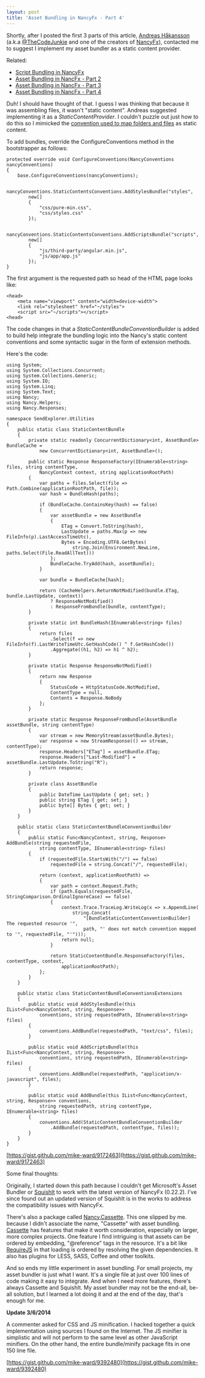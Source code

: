 ```yaml
---
layout: post
title: 'Asset Bundling in NancyFx - Part 4'
---
```

Shortly, after I posted the first 3 parts of this article, [Andreas Håkansson](http://thecodejunkie.com/) (a.k.a [@TheCodeJunkie](https://twitter.com/TheCodeJunkie) and one of the creators of [NancyFx](http://nancyfx.org)), contacted me to suggest I implement my asset bundler as a static content provider.

Related:

  * [Script Bundling in NancyFx](/blog/post/00906/script-bundling-in-nancyfx)
  * [Asset Bundling in NancFx - Part 2](/blog/post/00907/asset-bundling-in-nancyfx-ndash-part-2)
  * [Asset Bundling in NancFx - Part 3](/blog/post/00908/asset-bundling-in-nancyfx-part-3)
  * [Asset Bundling in NancFx - Part 4](/blog/post/00910/asset-bundling-in-nancyfx-part-4)

Duh! I should have thought of that. I guess I was thinking that because it was assembling files, it wasn't "static content". Andreas suggested implementing it as a _StaticContentProvider_. I couldn't puzzle out just how to do this so I mimicked the [convention used to map folders and files](https://github.com/NancyFx/Nancy/wiki/Managing-static-content) as static content. 

To add bundles, override the ConfigureConventions method in the bootstrapper as follows:
    
    protected override void ConfigureConventions(NancyConventions nancyConventions)
    {
        base.ConfigureConventions(nancyConventions);
    
        nancyConventions.StaticContentsConventions.AddStylesBundle("styles",
            new[]
            {
                "css/pure-min.css",
                "css/styles.css"
            });
    
        nancyConventions.StaticContentsConventions.AddScriptsBundle("scripts",
            new[]
            {
                "js/third-party/angular.min.js",
                "js/app/app.js"
            });
    }
    

The first argument is the requested path so head of the HTML page looks like:
    
    <head>
        <meta name="viewport" content="width=device-width">
        <link rel="stylesheet" href="~/styles">
        <script src="~/scripts"></script>
    <head>

The code changes in that a _StaticContentBundleConventionBuilder_ is added to build help integrate the bundling logic into the Nancy's static content conventions and some syntactic sugar in the form of extension methods.

Here's the code:
    
    using System;
    using System.Collections.Concurrent;
    using System.Collections.Generic;
    using System.IO;
    using System.Linq;
    using System.Text;
    using Nancy;
    using Nancy.Helpers;
    using Nancy.Responses;
    
    namespace SendExplorer.Utilities
    {
        public static class StaticContentBundle
        {
            private static readonly ConcurrentDictionary<int, AssetBundle> BundleCache = 
                new ConcurrentDictionary<int, AssetBundle>();
    
            public static Response ResponseFactory(IEnumerable<string> files, string contentType, 
                NancyContext context, string applicationRootPath)
            {
                var paths = files.Select(file => Path.Combine(applicationRootPath, file));
                var hash = BundleHash(paths);
    
                if (BundleCache.ContainsKey(hash) == false)
                {
                    var assetBundle = new AssetBundle
                    {
                        ETag = Convert.ToString(hash),
                        LastUpdate = paths.Max(p => new FileInfo(p).LastAccessTimeUtc), 
                        Bytes = Encoding.UTF8.GetBytes(
                            string.Join(Environment.NewLine, paths.Select(File.ReadAllText)))
                    };                
                    BundleCache.TryAdd(hash, assetBundle);
                }
    
                var bundle = BundleCache[hash];
    
                return (CacheHelpers.ReturnNotModified(bundle.ETag, bundle.LastUpdate, context))
                    ? ResponseNotModified()
                    : ResponseFromBundle(bundle, contentType);
            }
    
            private static int BundleHash(IEnumerable<string> files)
            {
                return files
                    .Select(f => new FileInfo(f).LastWriteTimeUtc.GetHashCode() ^ f.GetHashCode())
                    .Aggregate((h1, h2) => h1 ^ h2);
            }
    
            private static Response ResponseNotModified()
            {
                return new Response
                {
                    StatusCode = HttpStatusCode.NotModified,
                    ContentType = null,
                    Contents = Response.NoBody
                };
            }
    
            private static Response ResponseFromBundle(AssetBundle assetBundle, string contentType)
            {
                var stream = new MemoryStream(assetBundle.Bytes);
                var response = new StreamResponse(() => stream, contentType);
                response.Headers["ETag"] = assetBundle.ETag;
                response.Headers["Last-Modified"] = assetBundle.LastUpdate.ToString("R");
                return response;
            }
    
            private class AssetBundle
            {
                public DateTime LastUpdate { get; set; }
                public string ETag { get; set; }
                public byte[] Bytes { get; set; }
            }
        }
    
        public static class StaticContentBundleConventionBuilder
        {
            public static Func<NancyContext, string, Response> AddBundle(string requestedFile, 
                string contentType, IEnumerable<string> files)
            {
                if (requestedFile.StartsWith("/") == false) 
                    requestedFile = string.Concat("/", requestedFile);
    
                return (context, applicationRootPath) =>
                {
                    var path = context.Request.Path;
                    if (path.Equals(requestedFile, StringComparison.OrdinalIgnoreCase) == false)
                    {
                        context.Trace.TraceLog.WriteLog(x => x.AppendLine(
                            string.Concat(
                                "[BundleStaticContentConventionBuilder] The requested resource '",
                                path, "' does not match convention mapped to '", requestedFile, "'")));
                        return null;
                    }
    
                    return StaticContentBundle.ResponseFactory(files, contentType, context, 
                        applicationRootPath);
                };
            }
        }
    
        public static class StaticContentBundleConventionsExtensions
        {
            public static void AddStylesBundle(this IList<Func<NancyContext, string, Response>> 
                conventions, string requestedPath, IEnumerable<string> files)
            {
                conventions.AddBundle(requestedPath, "text/css", files);
            }
    
            public static void AddScriptsBundle(this IList<Func<NancyContext, string, Response>> 
                conventions, string requestedPath, IEnumerable<string> files)
            {
                conventions.AddBundle(requestedPath, "application/x-javascript", files);
            }
    
            public static void AddBundle(this IList<Func<NancyContext, string, Response>> conventions, 
                string requestedPath, string contentType, IEnumerable<string> files)
            {
                conventions.Add(StaticContentBundleConventionBuilder
                    .AddBundle(requestedPath, contentType, files));
            }
        }
    }

[https://gist.github.com/mike-ward/9172463](https://gist.github.com/mike-ward/9172463)

Some final thoughts:

Originally, I started down this path because I couldn't get Microsoft's Asset Bundler or [SquishIt](https://github.com/NancyFx/Nancy/wiki/SquishIt-with-Nancy) to work with the latest version of NancyFx (0.22.2). I've since found out an updated version of SquishIt is in the works to address the compatibility issues with NancyFx.

There's also a package called [Nancy.Cassette](https://github.com/ChrisMH/Cassette.Nancy). This one slipped by me. because I didn't associate the name, "Cassette" with asset bundling. [Cassette](http://getcassette.net/) has features that make it worth consideration, especially on larger, more complex projects. One feature I find intriguing is that assets can be ordered by embedding, "@reference" tags in the resource. It's a bit like [RequireJS](http://requirejs.org/) in that loading is ordered by resolving the given dependencies. It also has plugins for LESS, SASS, Coffee and other toolkits.

And so ends my little experiment in asset bundling. For small projects, my asset bundler is just what I want. It's a single file at just over 100 lines of code making it easy to integrate. And when I need more features, there's always Cassette and SquishIt. My asset bundler may not be the end-all, be-all solution, but I learned a lot doing it and at the end of the day, that's enough for me. 

**Update 3/6/2014**

A commenter asked for CSS and JS minification. I hacked together a quick implementation using sources I found on the Internet. The JS minifier is simplistic and will not perform to the same level as other JavaScript minifiers. On the other hand, the entire bundle/minify package fits in one 150 line file.

[https://gist.github.com/mike-ward/9392480](https://gist.github.com/mike-ward/9392480)

